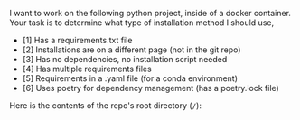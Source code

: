 I want to work on the following python project, inside of a docker container.
Your task is to determine what type of installation method I should use,
- [1] Has a requirements.txt file
- [2] Installations are on a different page (not in the git repo)
- [3] Has no dependencies, no installation script needed
- [4] Has multiple requirements files
- [5] Requirements in a .yaml file (for a conda environment)
- [6] Uses poetry for dependency management (has a poetry.lock file)

Here is the contents of the repo's root directory (`/`):
<CONTENTS>
